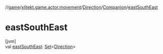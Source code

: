 //[game](../../../../index.md)/[xlitekt.game.actor.movement](../../index.md)/[Direction](../index.md)/[Companion](index.md)/[eastSouthEast](east-south-east.md)

# eastSouthEast

[jvm]\
val [eastSouthEast](east-south-east.md): [Set](https://kotlinlang.org/api/latest/jvm/stdlib/kotlin.collections/-set/index.html)&lt;[Direction](../index.md)&gt;
